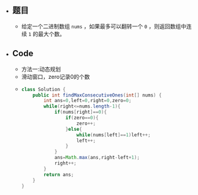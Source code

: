 - ## 题目
	- 给定一个二进制数组 `nums` ，如果最多可以翻转一个 `0` ，则返回数组中连续 `1` 的最大个数。
- ## Code
	- 方法一:动态规划
	- 滑动窗口，zero记录0的个数
	- ```java
	  class Solution {
	      public int findMaxConsecutiveOnes(int[] nums) {
	          int ans=0,left=0,right=0,zero=0;
	          while(right<=nums.length-1){
	              if(nums[right]==0){
	                  if(zero==0){
	                      zero++;
	                  }else{
	                      while(nums[left]==1)left++;
	                      left++;
	                  }    
	              }
	              ans=Math.max(ans,right-left+1);
	              right++;
	          }
	          return ans;
	      }
	  }
	  ```